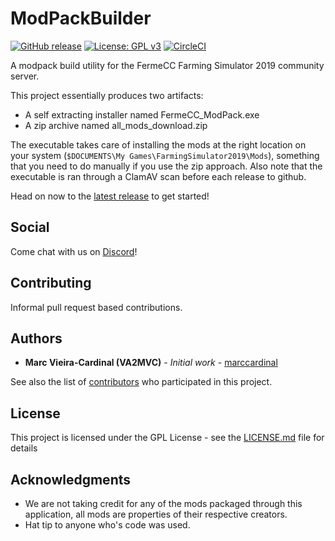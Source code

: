 # ModPackBuilder

[![GitHub release](http://img.shields.io/github/release/FermeCC/ModPackBuilder.svg?style=flat-square)](https://github.com/FermeCC/ModPackBuilder/releases/latest)
[![License: GPL v3](https://img.shields.io/badge/License-GPLv3-blue.svg)](https://www.gnu.org/licenses/gpl-3.0)
[![CircleCI](https://circleci.com/gh/FermeCC/ModPackBuilder.svg?style=svg)](https://circleci.com/gh/FermeCC/ModPackBuilder)

A modpack build utility for the FermeCC Farming Simulator 2019 community server.

This project essentially produces two artifacts:

- A self extracting installer named FermeCC_ModPack.exe
- A zip archive named all_mods_download.zip

The executable takes care of installing the mods at the right location on your system (`$DOCUMENTS\My Games\FarmingSimulator2019\Mods`), something that you need to do manually if you use the zip approach. Also note that the executable is ran through a ClamAV scan before each release to github.

Head on now to the [latest release](https://github.com/FermeCC/ModPackBuilder/releases/latest) to get started!

## Social

Come chat with us on [Discord](discord.gg/fwMp7sR)!

## Contributing

Informal pull request based contributions.

## Authors

* **Marc Vieira-Cardinal (VA2MVC)** - *Initial work* - [marccardinal](https://github.com/marccardinal)

See also the list of [contributors](https://github.com/marccardinal/s3stats/contributors) who participated in this project.

## License

This project is licensed under the GPL License - see the [LICENSE.md](LICENSE.md) file for details

## Acknowledgments

* We are not taking credit for any of the mods packaged through this application, all mods are properties of their respective creators.
* Hat tip to anyone who's code was used.
